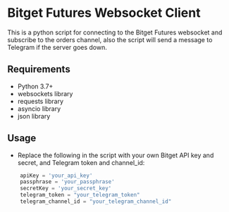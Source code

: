 # Bitget Futures Websocket Client

This is a python script for connecting to the Bitget Futures websocket and subscribe to the orders channel, also the script will send a message to Telegram if the server goes down.

## Requirements
- Python 3.7+
- websockets library
- requests library
- asyncio library
- json library

## Usage
- Replace the following in the script with your own Bitget API key and secret, and Telegram token and channel_id:
```python
    apiKey = 'your_api_key'
    passphrase = 'your_passphrase'
    secretKey = 'your_secret_key'
    telegram_token = "your_telegram_token"
    telegram_channel_id = "your_telegram_channel_id"

